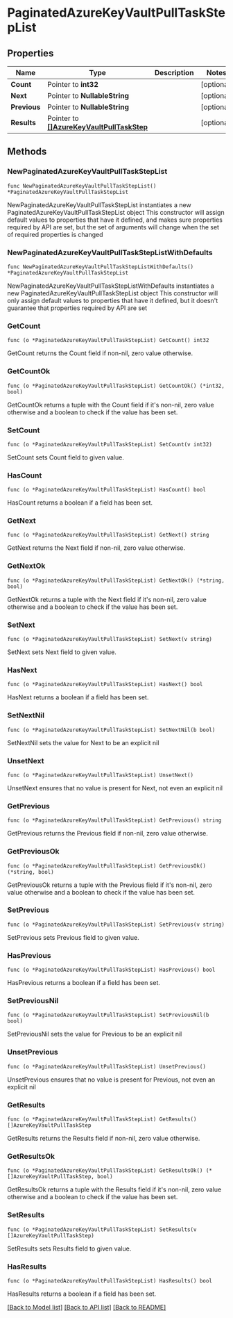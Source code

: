# PaginatedAzureKeyVaultPullTaskStepList

## Properties

Name | Type | Description | Notes
------------ | ------------- | ------------- | -------------
**Count** | Pointer to **int32** |  | [optional] 
**Next** | Pointer to **NullableString** |  | [optional] 
**Previous** | Pointer to **NullableString** |  | [optional] 
**Results** | Pointer to [**[]AzureKeyVaultPullTaskStep**](AzureKeyVaultPullTaskStep.md) |  | [optional] 

## Methods

### NewPaginatedAzureKeyVaultPullTaskStepList

`func NewPaginatedAzureKeyVaultPullTaskStepList() *PaginatedAzureKeyVaultPullTaskStepList`

NewPaginatedAzureKeyVaultPullTaskStepList instantiates a new PaginatedAzureKeyVaultPullTaskStepList object
This constructor will assign default values to properties that have it defined,
and makes sure properties required by API are set, but the set of arguments
will change when the set of required properties is changed

### NewPaginatedAzureKeyVaultPullTaskStepListWithDefaults

`func NewPaginatedAzureKeyVaultPullTaskStepListWithDefaults() *PaginatedAzureKeyVaultPullTaskStepList`

NewPaginatedAzureKeyVaultPullTaskStepListWithDefaults instantiates a new PaginatedAzureKeyVaultPullTaskStepList object
This constructor will only assign default values to properties that have it defined,
but it doesn't guarantee that properties required by API are set

### GetCount

`func (o *PaginatedAzureKeyVaultPullTaskStepList) GetCount() int32`

GetCount returns the Count field if non-nil, zero value otherwise.

### GetCountOk

`func (o *PaginatedAzureKeyVaultPullTaskStepList) GetCountOk() (*int32, bool)`

GetCountOk returns a tuple with the Count field if it's non-nil, zero value otherwise
and a boolean to check if the value has been set.

### SetCount

`func (o *PaginatedAzureKeyVaultPullTaskStepList) SetCount(v int32)`

SetCount sets Count field to given value.

### HasCount

`func (o *PaginatedAzureKeyVaultPullTaskStepList) HasCount() bool`

HasCount returns a boolean if a field has been set.

### GetNext

`func (o *PaginatedAzureKeyVaultPullTaskStepList) GetNext() string`

GetNext returns the Next field if non-nil, zero value otherwise.

### GetNextOk

`func (o *PaginatedAzureKeyVaultPullTaskStepList) GetNextOk() (*string, bool)`

GetNextOk returns a tuple with the Next field if it's non-nil, zero value otherwise
and a boolean to check if the value has been set.

### SetNext

`func (o *PaginatedAzureKeyVaultPullTaskStepList) SetNext(v string)`

SetNext sets Next field to given value.

### HasNext

`func (o *PaginatedAzureKeyVaultPullTaskStepList) HasNext() bool`

HasNext returns a boolean if a field has been set.

### SetNextNil

`func (o *PaginatedAzureKeyVaultPullTaskStepList) SetNextNil(b bool)`

 SetNextNil sets the value for Next to be an explicit nil

### UnsetNext
`func (o *PaginatedAzureKeyVaultPullTaskStepList) UnsetNext()`

UnsetNext ensures that no value is present for Next, not even an explicit nil
### GetPrevious

`func (o *PaginatedAzureKeyVaultPullTaskStepList) GetPrevious() string`

GetPrevious returns the Previous field if non-nil, zero value otherwise.

### GetPreviousOk

`func (o *PaginatedAzureKeyVaultPullTaskStepList) GetPreviousOk() (*string, bool)`

GetPreviousOk returns a tuple with the Previous field if it's non-nil, zero value otherwise
and a boolean to check if the value has been set.

### SetPrevious

`func (o *PaginatedAzureKeyVaultPullTaskStepList) SetPrevious(v string)`

SetPrevious sets Previous field to given value.

### HasPrevious

`func (o *PaginatedAzureKeyVaultPullTaskStepList) HasPrevious() bool`

HasPrevious returns a boolean if a field has been set.

### SetPreviousNil

`func (o *PaginatedAzureKeyVaultPullTaskStepList) SetPreviousNil(b bool)`

 SetPreviousNil sets the value for Previous to be an explicit nil

### UnsetPrevious
`func (o *PaginatedAzureKeyVaultPullTaskStepList) UnsetPrevious()`

UnsetPrevious ensures that no value is present for Previous, not even an explicit nil
### GetResults

`func (o *PaginatedAzureKeyVaultPullTaskStepList) GetResults() []AzureKeyVaultPullTaskStep`

GetResults returns the Results field if non-nil, zero value otherwise.

### GetResultsOk

`func (o *PaginatedAzureKeyVaultPullTaskStepList) GetResultsOk() (*[]AzureKeyVaultPullTaskStep, bool)`

GetResultsOk returns a tuple with the Results field if it's non-nil, zero value otherwise
and a boolean to check if the value has been set.

### SetResults

`func (o *PaginatedAzureKeyVaultPullTaskStepList) SetResults(v []AzureKeyVaultPullTaskStep)`

SetResults sets Results field to given value.

### HasResults

`func (o *PaginatedAzureKeyVaultPullTaskStepList) HasResults() bool`

HasResults returns a boolean if a field has been set.


[[Back to Model list]](../README.md#documentation-for-models) [[Back to API list]](../README.md#documentation-for-api-endpoints) [[Back to README]](../README.md)


